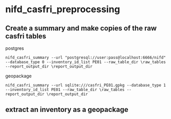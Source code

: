 # nifd_casfri_preprocessing


## Create a summary and make copies of the raw casfri tables


postgres

```
nifd_casfri_summary --url "postgresql://user:pass@localhost:6666/nifd" --database_type 0 --inventory_id_list PE01 --raw_table_dir \raw_tables --report_output_dir \report_output_dir
```

geopackage

```
nifd_casfri_summary --url sqlite:///casfri_PE01.gpkg --database_type 1 --inventory_id_list PE01 --raw_table_dir \raw_tables --report_output_dir \report_output_dir
```

## extract an inventory as a geopackage

```

```